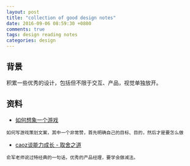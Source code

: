 ```yaml
---
layout: post
title: "collection of good design notes"
date: 2016-09-06 08:59:30 +0800
comments: true
tags: design reading notes
categories: design
---
```


## 背景
积累一些优秀的设计，包括但不限于交互、产品，视觉单独放开。

## 资料
- [如何想象一个游戏][1]
```
如何写游戏策划文案，其中一个非常赞，首先明确自己的目标、目的，然后才是要怎么做
```
- [caoz谈能力成长 - 取舍之道][2]
```
俞军老师说过特经典的一句话，优秀的产品经理，要学会做减法。
```

[1]: https://www.zhihu.com/question/23148270
[2]: http://mp.weixin.qq.com/s?__biz=MzI0MjA1Mjg2Ng==&mid=400320941&idx=1&sn=b3883278d2d58b760e3dadbfef225a95&scene=21#wechat_redirect
